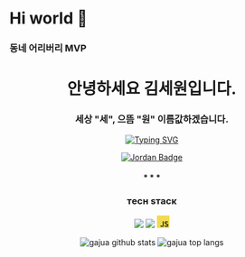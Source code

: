 # Hi world 👋
### 동네 어리버리 MVP
<div align="center">

# 안녕하세요 김세원입니다.

### 세상 "세", 으뜸 "원" 이름값하겠습니다. 
    
<a href="https://git.io/typing-svg"><img src="https://readme-typing-svg.demolab.com?font=font+awsome&size=27&duration=1000&pause=1200&color=6E0000&center=true&vCenter=true&multiline=true&width=500&height=100&lines=%EC%A5%AC%EB%85%80+front+Dev" alt="Typing SVG" /></a> 


[![Jordan Badge](https://img.shields.io/badge/Gmail-cd5b58?style=flat-square&logo=Jordan&logoColor=white&link=mailto:sewon0325@gmail.com)](mailto:sewon0325@gmail.com)


<h4> * * * </h4>

</div>
<div align="center">

<h3>тecн ѕтacĸ</h3>
    <p>
    <code><img height="22" src="https://user-images.githubusercontent.com/104605709/189590833-9b1c9bfa-9c86-4e91-a920-2f771ee42d87.png"></code>
    <code><img height="22" src="https://user-images.githubusercontent.com/104605709/189591092-346e326b-2fe2-405c-b00b-e76fcf71c2ae.png"></code>
    <code><img height="22" src="https://raw.githubusercontent.com/github/explore/80688e429a7d4ef2fca1e82350fe8e3517d3494d/topics/javascript/javascript.png"></code>
  </p>
  
  
  <img alt="gajua github stats" width="30.5%" src="https://github-readme-stats.vercel.app/api?username=gajua" />
  <img alt="gajua top langs" width="30%" src="https://github-readme-stats.vercel.app/api/top-langs/?username=gajua&layout=compact" />
  
</div>
